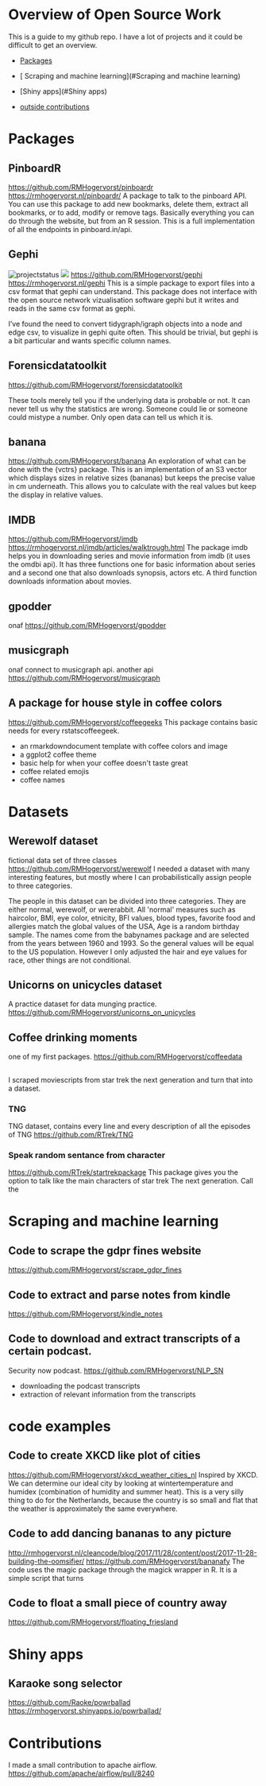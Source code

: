 # Overview of Open Source Work

This is a guide to my github repo. 
I have a lot of projects and it could be difficult to get an overview.

- [Packages](#Packages)
- [ Scraping and machine learning](#Scraping and machine learning)
- [Shiny apps](#Shiny apps)

- [outside contributions](#contributions)

# Packages

## PinboardR
https://github.com/RMHogervorst/pinboardr
https://rmhogervorst.nl/pinboardr/
A package to talk to the pinboard API. 
You can use this package to add new bookmarks, delete them, extract all bookmarks, or to add, modify or remove tags. Basically everything you can do through the website, but from an R session. This is a full implementation of all the endpoints in pinboard.in/api.

## Gephi
![projectstatus]() 
![](tidyversestatus)
https://github.com/RMHogervorst/gephi https://rmhogervorst.nl/gephi
This is a simple package to export files into a csv format that gephi can understand. This package does not interface with the open source network vizualisation software gephi but it writes and reads in the same csv format as gephi.

I’ve found the need to convert tidygraph/igraph objects into a node and edge csv, to visualize in gephi quite often. This should be trivial, but gephi is a bit particular and wants specific column names.


## Forensicdatatoolkit
https://github.com/RMHogervorst/forensicdatatoolkit 

These tools merely tell you if the underlying data is probable or not. It can never tell us why the statistics are wrong. Someone could lie or someone could mistype a number. Only open data can tell us which it is.


## banana
https://github.com/RMHogervorst/banana
An exploration of what can be done with the {vctrs} package. This is an implementation of an S3 vector which displays sizes in relative sizes (bananas) but keeps the precise value in cm underneath. 
This allows you to calculate with the real values but keep the display in relative values. 


## IMDB

https://github.com/RMHogervorst/imdb
https://rmhogervorst.nl/imdb/articles/walktrough.html
The package imdb helps you in downloading series and movie information from imdb (it uses the omdbi api). It has three functions one for basic information about series and a second one that also downloads synopsis, actors etc. A third function downloads information about movies.

## gpodder
onaf
https://github.com/RMHogervorst/gpodder

## musicgraph
onaf
connect to musicgraph api. another api
https://github.com/RMHogervorst/musicgraph

## A package for house style in coffee colors
https://github.com/RMHogervorst/coffeegeeks
This package contains basic needs for every rstatscoffeegeek.

-    an rmarkdowndocument template with coffee colors and image
-    a ggplot2 coffee theme
-    basic help for when your coffee doesn't taste great
-    coffee related emojis
-    coffee names


# Datasets

## Werewolf dataset
fictional data set of three classes
https://github.com/RMHogervorst/werewolf
I needed a dataset with many interesting features, but mostly where I can probabilistically assign people to three categories.

The people in this dataset can be divided into three categories. They are either normal, werewolf, or wererabbit. All 'normal' measures such as haircolor, BMI, eye color, etnicity, BFI values, blood types, favorite food and allergies match the global values of the USA, Age is a random birthday sample. The names come from the babynames package and are selected from the years between 1960 and 1993. So the general values will be equal to the US population. However I only adjusted the hair and eye values for race, other things are not conditional.

## Unicorns on unicycles dataset
A practice dataset for data munging practice.
https://github.com/RMHogervorst/unicorns_on_unicycles


## Coffee drinking moments 
one of my first packages. https://github.com/RMHogervorst/coffeedata


## 
I scraped moviescripts from star trek the next generation and turn that into
a dataset. 

### TNG
TNG dataset, contains every line and every description of all the episodes of TNG
https://github.com/RTrek/TNG

### Speak random sentance from character
https://github.com/RTrek/startrekpackage
This package gives you the option to talk like the main characters of star trek The next generation.
Call the 


# Scraping and machine learning

## Code to scrape the gdpr fines website
https://github.com/RMHogervorst/scrape_gdpr_fines

## Code to extract and parse notes from kindle
https://github.com/RMHogervorst/kindle_notes

## Code to download and extract transcripts of a certain podcast.
Security now podcast. 
https://github.com/RMHogervorst/NLP_SN

- downloading the podcast transcripts
- extraction of relevant information from the transcripts

# code examples
## Code to create XKCD like plot of cities
https://github.com/RMHogervorst/xkcd_weather_cities_nl
Inspired by XKCD. We can determine our ideal city by looking at wintertemperature and humidex (combination of humidity and summer heat). This is a very silly thing to do for the Netherlands, because the country is so small and flat that the weather is approximately the same everywhere.

## Code to add dancing bananas to any picture
http://rmhogervorst.nl/cleancode/blog/2017/11/28/content/post/2017-11-28-building-the-oomsifier/
https://github.com/RMHogervorst/bananafy
The code uses the magic package through the magick wrapper in R. It is a simple script
that turns 

## Code to float a small piece of country away
https://github.com/RMHogervorst/floating_friesland

# Shiny apps

## Karaoke song selector
https://github.com/Raoke/powrballad
https://rmhogervorst.shinyapps.io/powrballad/

# Contributions
I made a small contribution to apache airflow.
https://github.com/apache/airflow/pull/8240